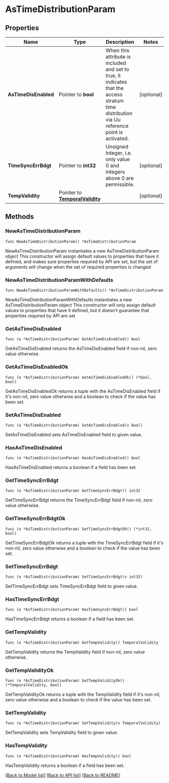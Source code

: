 # AsTimeDistributionParam

## Properties

Name | Type | Description | Notes
------------ | ------------- | ------------- | -------------
**AsTimeDisEnabled** | Pointer to **bool** | When this attribute is included and set to true, it indicates that the access stratum time distribution via Uu reference point is activated.  | [optional] 
**TimeSyncErrBdgt** | Pointer to **int32** | Unsigned Integer, i.e. only value 0 and integers above 0 are permissible. | [optional] 
**TempValidity** | Pointer to [**TemporalValidity**](TemporalValidity.md) |  | [optional] 

## Methods

### NewAsTimeDistributionParam

`func NewAsTimeDistributionParam() *AsTimeDistributionParam`

NewAsTimeDistributionParam instantiates a new AsTimeDistributionParam object
This constructor will assign default values to properties that have it defined,
and makes sure properties required by API are set, but the set of arguments
will change when the set of required properties is changed

### NewAsTimeDistributionParamWithDefaults

`func NewAsTimeDistributionParamWithDefaults() *AsTimeDistributionParam`

NewAsTimeDistributionParamWithDefaults instantiates a new AsTimeDistributionParam object
This constructor will only assign default values to properties that have it defined,
but it doesn't guarantee that properties required by API are set

### GetAsTimeDisEnabled

`func (o *AsTimeDistributionParam) GetAsTimeDisEnabled() bool`

GetAsTimeDisEnabled returns the AsTimeDisEnabled field if non-nil, zero value otherwise.

### GetAsTimeDisEnabledOk

`func (o *AsTimeDistributionParam) GetAsTimeDisEnabledOk() (*bool, bool)`

GetAsTimeDisEnabledOk returns a tuple with the AsTimeDisEnabled field if it's non-nil, zero value otherwise
and a boolean to check if the value has been set.

### SetAsTimeDisEnabled

`func (o *AsTimeDistributionParam) SetAsTimeDisEnabled(v bool)`

SetAsTimeDisEnabled sets AsTimeDisEnabled field to given value.

### HasAsTimeDisEnabled

`func (o *AsTimeDistributionParam) HasAsTimeDisEnabled() bool`

HasAsTimeDisEnabled returns a boolean if a field has been set.

### GetTimeSyncErrBdgt

`func (o *AsTimeDistributionParam) GetTimeSyncErrBdgt() int32`

GetTimeSyncErrBdgt returns the TimeSyncErrBdgt field if non-nil, zero value otherwise.

### GetTimeSyncErrBdgtOk

`func (o *AsTimeDistributionParam) GetTimeSyncErrBdgtOk() (*int32, bool)`

GetTimeSyncErrBdgtOk returns a tuple with the TimeSyncErrBdgt field if it's non-nil, zero value otherwise
and a boolean to check if the value has been set.

### SetTimeSyncErrBdgt

`func (o *AsTimeDistributionParam) SetTimeSyncErrBdgt(v int32)`

SetTimeSyncErrBdgt sets TimeSyncErrBdgt field to given value.

### HasTimeSyncErrBdgt

`func (o *AsTimeDistributionParam) HasTimeSyncErrBdgt() bool`

HasTimeSyncErrBdgt returns a boolean if a field has been set.

### GetTempValidity

`func (o *AsTimeDistributionParam) GetTempValidity() TemporalValidity`

GetTempValidity returns the TempValidity field if non-nil, zero value otherwise.

### GetTempValidityOk

`func (o *AsTimeDistributionParam) GetTempValidityOk() (*TemporalValidity, bool)`

GetTempValidityOk returns a tuple with the TempValidity field if it's non-nil, zero value otherwise
and a boolean to check if the value has been set.

### SetTempValidity

`func (o *AsTimeDistributionParam) SetTempValidity(v TemporalValidity)`

SetTempValidity sets TempValidity field to given value.

### HasTempValidity

`func (o *AsTimeDistributionParam) HasTempValidity() bool`

HasTempValidity returns a boolean if a field has been set.


[[Back to Model list]](../README.md#documentation-for-models) [[Back to API list]](../README.md#documentation-for-api-endpoints) [[Back to README]](../README.md)


